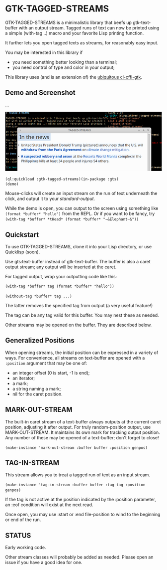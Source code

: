 # GTK-TAGGED-STREAMS

GTK-TAGGED-STREAMS is a minimalistic library that beefs up gtk-text-buffer with an output stream.  Tagged runs of text can now be printed using a simple (with-tag ..) macro and your favorite Lisp printing function.

It further lets you open tagged texts as streams, for reasonably easy input.

You may be interested in this library if 
* you need something better looking than a terminal;
* you need control of type and color in your output;

This library uses (and is an extension of) the [ubiquitous cl-cffi-gtk](https://github.com/crategus/cl-cffi-gtk).

## Demo and Screenshot

...

![screenshot](./Screenshot.png?raw=true) 

```
(ql:quickload :gtk-tagged-streams)(in-package :gts)
(demo)
```
Mouse-clicks will create an input stream on the run of text underneath the click, and output it to your *standard-output*.

While the demo is open, you can output to the screen using something like `(format *buffer* "hello")` from the REPL.  Or if you want to be fancy, try `(with-tag *buffer* *tHead* (format *buffer* "~&Elephant~&"))`


## Quickstart

To use GTK-TAGGED-STREAMS, clone it into your Lisp directory, or use Quicklisp (soon).

Use gts:text-buffer instead of gtk-text-buffer.  The buffer is also a caret output stream; any output will be inserted at the caret.

For tagged output, wrap your outputting code like this:
```
(with-tag *buffer* tag (format *buffer* "hello"))

(without-tag *buffer* tag ...)
```

The latter removes the specified tag from output (a very useful feature!)

The tag can be any tag valid for this buffer.  You may nest these as needed.

Other streams may be opened on the buffer.  They are described below.

## Generalized Positions

When opening streams, the initial position can be expressed in a variety of ways.  For convenience, all streams on text-buffer are opened with a `:position` argument that may be one of:

- an integer offset (0 is start, -1 is end);
- an iterator;
- a mark;
- a string naming a mark;
- nil for the caret position. 

## MARK-OUT-STREAM

The built-in caret stream of a text-buffer always outputs at the current caret position, adjusting it after output.  For truly random-position output, use MARK-OUT-STREAM.  It maintains its own mark for tracking output position.  Any number of these may be opened of a text-buffer; don't forget to close!

`(make-instance 'mark-out-stream :buffer buffer :position genpos)`

## TAG-IN-STREAM

This stream allows you to treat a tagged run of text as an input stream. 

`(make-instance 'tag-in-stream :buffer buffer :tag tag :position genpos)`

If the tag is not active at the position indicated by the :position parameter, an :eof condition will exist at the next read. 

Once open, you may use :start or :end file-position to wind to the beginning or end of the run.

## STATUS

Early working code.

Other stream classes will probably be added as needed.  Please open an issue if you have a good idea for one.


 
